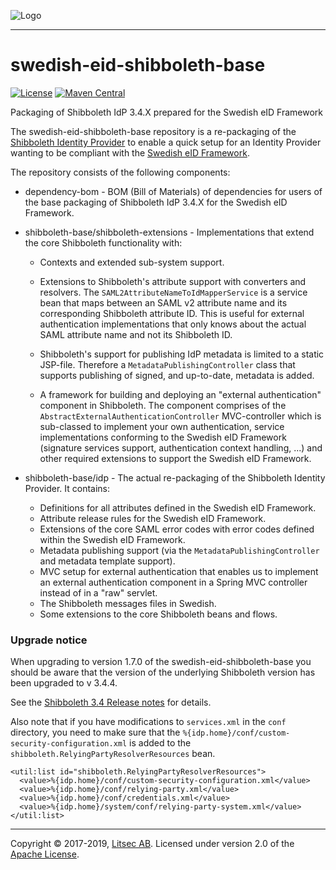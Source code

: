 ![Logo](https://github.com/litsec/eidas-opensaml/blob/master/docs/img/litsec-small.png)

------

# swedish-eid-shibboleth-base

[![License](https://img.shields.io/badge/License-Apache%202.0-blue.svg)](https://opensource.org/licenses/Apache-2.0) [![Maven Central](https://maven-badges.herokuapp.com/maven-central/se.litsec.sweid.idp/shibboleth-base/badge.svg)](https://maven-badges.herokuapp.com/maven-central/se.litsec.sweid.idp/shibboleth-base)

Packaging of Shibboleth IdP 3.4.X prepared for the Swedish eID Framework

The swedish-eid-shibboleth-base repository is a re-packaging of the [Shibboleth Identity Provider](https://wiki.shibboleth.net/confluence/display/IDP30/Home) to enable a quick setup for an Identity Provider wanting to be compliant with the [Swedish eID Framework](https://github.com/swedenconnect/technical-framework).

The repository consists of the following components:

* dependency-bom - BOM (Bill of Materials) of dependencies for users of the base packaging of Shibboleth IdP 3.4.X for the Swedish eID Framework.

* shibboleth-base/shibboleth-extensions - Implementations that extend the core Shibboleth functionality with:
	* Contexts and extended sub-system support.
	
	* Extensions to Shibboleth's attribute support with converters and resolvers. The `SAML2AttributeNameToIdMapperService` is a service bean that maps between an SAML v2 attribute name and its corresponding Shibboleth attribute ID. This is useful for external authentication implementations that only knows about the actual SAML attribute name and not its Shibboleth ID.

	* Shibboleth's support for publishing IdP metadata is limited to a static JSP-file. Therefore a `MetadataPublishingController` class that supports publishing of signed, and up-to-date, metadata is added.

	* A framework for building and deploying an "external authentication" component in Shibboleth. The component comprises of the `AbstractExternalAuthenticationController` MVC-controller which is sub-classed to implement your own authentication, service implementations conforming to the Swedish eID Framework (signature services support, authentication context handling, ...) and other required extensions to support the Swedish eID Framework.


* shibboleth-base/idp - The actual re-packaging of the Shibboleth Identity Provider. It contains:
	- Definitions for all attributes defined in the Swedish eID Framework.
	- Attribute release rules for the Swedish eID Framework.
	- Extensions of the core SAML error codes with error codes defined within the Swedish eID Framework.
	- Metadata publishing support (via the `MetadataPublishingController` and metadata template support).
	- MVC setup for external authentication that enables us to implement an external authentication component in a Spring MVC controller instead of in a "raw" servlet.
	- The Shibboleth messages files in Swedish.
	- Some extensions to the core Shibboleth beans and flows.
	
### Upgrade notice

When upgrading to version 1.7.0 of the swedish-eid-shibboleth-base you should be aware that the version of the underlying Shibboleth version has been upgraded to v 3.4.4.

See the [Shibboleth 3.4 Release notes](https://wiki.shibboleth.net/confluence/display/IDP30/ReleaseNotes) for details.

Also note that if you have modifications to `services.xml` in the `conf` directory, you need to make sure that the `%{idp.home}/conf/custom-security-configuration.xml` is added to the `shibboleth.RelyingPartyResolverResources` bean.

```
<util:list id="shibboleth.RelyingPartyResolverResources">
  <value>%{idp.home}/conf/custom-security-configuration.xml</value>
  <value>%{idp.home}/conf/relying-party.xml</value>
  <value>%{idp.home}/conf/credentials.xml</value>
  <value>%{idp.home}/system/conf/relying-party-system.xml</value>
</util:list>
```

------

Copyright &copy; 2017-2019, [Litsec AB](http://www.litsec.se). Licensed under version 2.0 of the [Apache License](http://www.apache.org/licenses/LICENSE-2.0).
